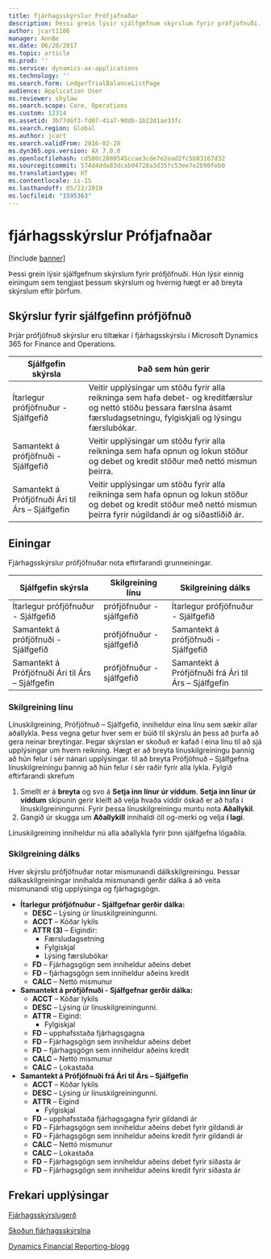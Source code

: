 ```yaml
---
title: fjárhagsskýrslur Prófjafnaðar
description: Þessi grein lýsir sjálfgefnum skýrslum fyrir prófjöfnuði. Hún lýsir einnig einingum sem tengjast þessum skýrslum og hvernig hægt er að breyta skýrslum eftir þörfum.
author: jcart1106
manager: AnnBe
ms.date: 06/20/2017
ms.topic: article
ms.prod: ''
ms.service: dynamics-ax-applications
ms.technology: ''
ms.search.form: LedgerTrialBalanceListPage
audience: Application User
ms.reviewer: shylaw
ms.search.scope: Core, Operations
ms.custom: 12314
ms.assetid: 3b77d6f3-fd07-41a7-9ddb-1b22d1ae33fc
ms.search.region: Global
ms.author: jcart
ms.search.validFrom: 2016-02-28
ms.dyn365.ops.version: AX 7.0.0
ms.openlocfilehash: cd500c2880545ccae3cde7e2ead2fc5b83167d32
ms.sourcegitcommit: 574d4dda83dcab94728a3d35fc53ee7e2b90feb0
ms.translationtype: HT
ms.contentlocale: is-IS
ms.lasthandoff: 05/22/2019
ms.locfileid: "1595363"
---
```

# <a name="trial-balance-financial-reports"></a>fjárhagsskýrslur Prófjafnaðar

[!include [banner](../includes/banner.md)]

Þessi grein lýsir sjálfgefnum skýrslum fyrir prófjöfnuði. Hún lýsir einnig einingum sem tengjast þessum skýrslum og hvernig hægt er að breyta skýrslum eftir þörfum. 

<a name="default-trial-balance-reports"></a>Skýrslur fyrir sjálfgefinn prófjöfnuð
-----------------------------

Þrjár prófjöfnuð skýrslur eru tiltækar í fjárhagsskýrslu í Microsoft Dynamics 365 for Finance and Operations.

| Sjálfgefin skýrsla                                 | Það sem hún gerir                                                                                                                                                                                        |
|------------------------------------------------|-----------------------------------------------------------------------------------------------------------------------------------------------------------------------------------------------------|
| Ítarlegur prófjöfnuður - Sjálfgefið               | Veitir upplýsingar um stöðu fyrir alla reikninga sem hafa debet- og kreditfærslur og nettó stöðu þessara færslna ásamt færsludagsetningu, fylgiskjali og lýsingu færslubókar.                  |
| Samantekt á prófjöfnuði - Sjálfgefið                | Veitir upplýsingar um stöðu fyrir alla reikninga sem hafa opnun og lokun stöður og debet og kredit stöður með nettó mismun þeirra.                                        |
| Samantekt á Prófjöfnuði Ári til Árs – Sjálfgefin | Veitir upplýsingar um stöðu fyrir alla reikninga sem hafa opnun og lokun stöður og debet og kredit stöður með nettó mismun þeirra fyrir núgildandi ár og síðastliðið ár. |

## <a name="building-blocks"></a>Einingar
Fjárhagsskýrslur prófjöfnuðar nota eftirfarandi grunneiningar.

| Sjálfgefin skýrsla                                 | Skilgreining línu          | Skilgreining dálks                              |
|------------------------------------------------|-------------------------|------------------------------------------------|
| Ítarlegur prófjöfnuður - Sjálfgefið               | prófjöfnuður - sjálfgefið | Ítarlegur prófjöfnuður - Sjálfgefið               |
| Samantekt á prófjöfnuði - Sjálfgefið                | prófjöfnuður - sjálfgefið | Samantekt á prófjöfnuði - Sjálfgefið                |
| Samantekt á Prófjöfnuði Ári til Árs – Sjálfgefin | prófjöfnuður - sjálfgefið | Samantekt á Prófjöfnuði frá Ári til Árs – Sjálfgefin |

### <a name="row-definition"></a>Skilgreining línu

Línuskilgreining, Prófjöfnuð – Sjálfgefið, inniheldur eina línu sem sækir allar aðallykla. Þess vegna getur hver sem er búið til skýrslu án þess að þurfa að gera neinar breytingar. Þegar skýrslan er skoðuð er kafað í eina línu til að sjá upplýsingar um hvern reikning. Hægt er að breyta línuskilgreiningu þannig að hún felur í sér nánari upplýsingar. til að breyta Prófjöfnuð – Sjálfgefna línuskilgreiningu þannig að hún felur í sér raðir fyrir alla lykla. Fylgið eftirfarandi skrefum

1.  Smellt er á **breyta** og svo á **Setja inn línur úr víddum**. **Setja inn línur úr víddum** skipunin gerir kleift að velja hvaða víddir óskað er að hafa í línuskilgreiningunni. Fyrir þessa línuskilgreiningu muntu nota **Aðallykil**.
2.  Gangið úr skugga um **Aðallykill** innihaldi öll og-merki og velja **í lagi**.

Línuskilgreining inniheldur nú alla aðallykla fyrir þinn sjálfgefna lögaðila.

### <a name="column-definition"></a>Skilgreining dálks

Hver skýrslu prófjöfnuðar notar mismunandi dálkskilgreiningu. Þessar dálkaskilgreiningar innihalda mismunandi gerðir dálka á að veita mismunandi stig upplýsinga og fjárhagsgögn.

-   **Ítarlegur prófjöfnuður - Sjálfgefnar gerðir dálka:**
    -   **DESC** – Lýsing úr línuskilgreiningunni.
    -   **ACCT** – Kóðar lykils
    -   **ATTR (3)** – Eigindir:
        -   Færsludagsetning
        -   Fylgiskjal
        -   Lýsing færslubókar
    -   **FD** – Fjárhagsgögn sem inniheldur aðeins debet
    -   **FD** – fjárhagsgögn sem inniheldur aðeins kredit
    -   **CALC** – Nettó mismunur
-   **Samantekt á prófjöfnuði - Sjálfgefnar gerðir dálka:**
    -   **ACCT** – Kóðar lykils
    -   **DESC** – Lýsing úr línuskilgreiningunni.
    -   **ATTR** – Eigind:
        -   Fylgiskjal
    -   **FD** – upphafsstaða fjárhagsgagna
    -   **FD** – Fjárhagsgögn sem inniheldur aðeins debet
    -   **FD** – fjárhagsgögn sem inniheldur aðeins kredit
    -   **CALC** – Nettó mismunur
    -   **CALC** – Lokastaða
-   **Samantekt á Prófjöfnuði frá Ári til Árs – Sjálfgefin**
    -   **ACCT** – Kóðar lykils
    -   **DESC** – Lýsing úr línuskilgreiningunni.
    -   **ATTR** – Eigind
        -   Fylgiskjal
    -   **FD** – upphafsstaða fjárhagsgagna fyrir gildandi ár
    -   **FD** – Fjárhagsgögn sem inniheldur aðeins debet fyrir gildandi ár
    -   **FD** – Fjárhagsgögn sem inniheldur aðeins kredit fyrir gildandi ár
    -   **CALC** – Nettó mismunur
    -   **CALC** – Lokastaða
    -   **FD** – Fjárhagsgögn sem inniheldur aðeins debet fyrir síðasta ár
    -   **FD** – Fjárhagsgögn sem inniheldur aðeins kredit fyrir síðasta ár



<a name="additional-resources"></a>Frekari upplýsingar
--------

[Fjárhagsskýrslugerð](financial-reporting-getting-started.md)

[Skoðun fjárhagsskýrslna](view-financial-reports.md)

[Dynamics Financial Reporting-blogg](https://blogs.msdn.com/b/dynamics_financial_reporting/)



